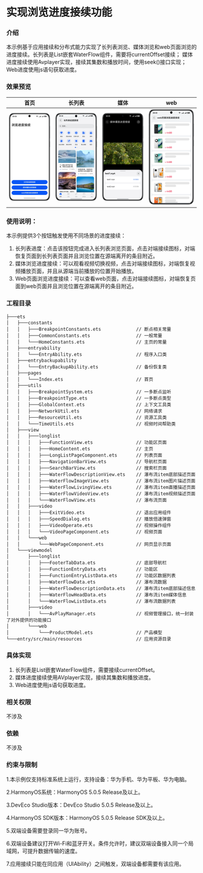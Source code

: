 # 实现浏览进度接续功能

### 介绍

本示例基于应用接续和分布式能力实现了长列表浏览、媒体浏览和web页面浏览的进度接续。长列表是List嵌套WaterFlow组件，需要将currentOffset接续； 媒体进度接续使用Avplayer实现，接续其集数和播放时间，使用seek()接口实现；Web进度使用js语句获取进度。

### 效果预览

| 首页                              | 长列表                                | 媒体                              | web                           |
|---------------------------------|------------------------------------|---------------------------------|-------------------------------|
| ![image](screenshots/index.png) | ![image](screenshots/longlist.png) | ![image](screenshots/video.png) | ![image](screenshots/web.png) |

### 使用说明：

本示例提供3个按钮触发使用不同场景的进度接续：

1. 长列表进度：点击该按钮完成进入长列表浏览页面，点击对端接续图标，对端恢复页面到长列表页面并且浏览位置在源端离开的条目附近。
2. 媒体浏览进度接续：可以观看视频切换视频，点击对端接续图标，对端恢复视频播放页面，并且从源端当前播放的位置开始播放。
3. Web页面浏览进度接续：可以查看web页面，点击对端接续图标，对端恢复页面到web页面并且浏览位置在源端离开的条目附近。


### 工程目录

```
├───ets                                         
│   ├───constants                               
│   │   ├───BreakpointConstants.ets             // 断点相关常量
│   │   ├───CommonConstants.ets                 // 一般常量
│   │   └───HomeConstants.ets                   // 主页的常量
│   ├───entryability                            
│   │   └───EntryAbility.ets                    // 程序入口类
│   ├───entrybackupability                      
│   │   └───EntryBackupAbility.ets              // 备份恢复类
│   ├───pages                                   
│   │   └───Index.ets                           // 首页
│   ├───utils                                   
│   │   ├───BreakpointSystem.ets                // 一多断点监听
│   │   ├───BreakpointType.ets                  // 一多断点类型
│   │   ├───GlobalContext.ets                   // 上下文工具类
│   │   ├───NetworkUtil.ets                     // 网络请求
│   │   ├───ResourceUtil.ets                    // 资源工具类
│   │   └───TimeUtils.ets                       // 视频时间帮助类
│   ├───view                                    
│   │   ├───longlist                            
│   │   │   ├───FunctionView.ets                // 功能区页面
│   │   │   ├───HomeContent.ets                 // 主页
│   │   │   ├───LongListPageComponent.ets       // 列表页面
│   │   │   ├───NavigationBarView.ets           // 导航栏页面
│   │   │   ├───SearchBarView.ets               // 搜索栏页面
│   │   │   ├───WaterFlowDescriptionView.ets    // 瀑布流item底部描述页面
│   │   │   ├───WaterFlowImageView.ets          // 瀑布流item图片描述页面
│   │   │   ├───WaterFlowLivingView.ets         // 瀑布流item直播描述页面
│   │   │   ├───WaterFlowVideoView.ets          // 瀑布流item视频描述页面
│   │   │   └───WaterFlowView.ets               // 瀑布流页面
│   │   ├───video                               
│   │   │   ├───ExitVideo.ets                   // 退出应用组件
│   │   │   ├───SpeedDialog.ets                 // 播放倍速弹窗
│   │   │   ├───VideoOperate.ets                // 视频操作组件
│   │   │   └───VideoPageComponent.ets          // 视频页面
│   │   └───web                                 
│   │       └───WebPageComponent.ets            // 网页显示页面
│   └───viewmodel                               
│       ├───longlist                            
│       │   ├───FooterTabData.ets               // 底部导航栏
│       │   ├───FunctionEntryData.ets           // 功能区
│       │   ├───FunctionEntryListData.ets       // 功能区数据列表
│       │   ├───WaterFlowData.ets               // 瀑布流数据
│       │   ├───WaterFlowDescriptionData.ets    // 瀑布流item底部描述信息
│       │   ├───WaterFlowHeadData.ets           // 瀑布流item媒体信息
│       │   └───WaterFlowListData.ets           // 瀑布流数据列表
│       ├───video                               
│       │   └───AvPlayManager.ets               // 视频管理接口，统一封装了对外提供的功能接口
│       └───web                                 
│           └───ProductModel.ets                // 产品模型
└───entry/src/main/resources                    // 应用资源目录

```

### 具体实现
1. 长列表是List嵌套WaterFlow组件，需要接续currentOffset。
2. 媒体进度接续使用AVplayer实现，接续其集数和播放进度。
3. Web进度使用js语句获取进度。

### 相关权限
不涉及

### 依赖
不涉及

### 约束与限制

1.本示例仅支持标准系统上运行，支持设备：华为手机、华为平板、华为电脑。

2.HarmonyOS系统：HarmonyOS 5.0.5 Release及以上。

3.DevEco Studio版本：DevEco Studio 5.0.5 Release及以上。

4.HarmonyOS SDK版本：HarmonyOS 5.0.5 Release SDK及以上。

5.双端设备需要登录同一华为账号。

6.双端设备建议打开Wi-Fi和蓝牙开关。条件允许时，建议双端设备接入同一个局域网，可提升数据传输的速度。

7.应用接续只能在同应用（UIAbility）之间触发，双端设备都需要有该应用。